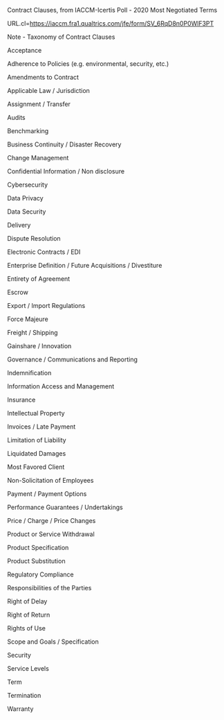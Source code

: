 
Contract Clauses, from IACCM-Icertis Poll - 2020 Most Negotiated Terms

URL.cl=https://iaccm.fra1.qualtrics.com/jfe/form/SV_6RqD8n0P0WlF3PT

Note - Taxonomy of Contract Clauses

Acceptance

Adherence to Policies (e.g. environmental, security, etc.)

Amendments to Contract

Applicable Law / Jurisdiction

Assignment / Transfer

Audits

Benchmarking

Business Continuity / Disaster Recovery

Change Management

Confidential Information / Non disclosure

Cybersecurity

Data Privacy

Data Security

Delivery

Dispute Resolution

Electronic Contracts / EDI

Enterprise Definition / Future Acquisitions / Divestiture

Entirety of Agreement

Escrow

Export / Import Regulations

Force Majeure

Freight / Shipping

Gainshare / Innovation

Governance / Communications and Reporting

Indemnification

Information Access and Management

Insurance

Intellectual Property

Invoices / Late Payment

Limitation of Liability

Liquidated Damages

Most Favored Client

Non-Solicitation of Employees

Payment / Payment Options

Performance Guarantees / Undertakings

Price / Charge / Price Changes

Product or Service Withdrawal

Product Specification

Product Substitution

Regulatory Compliance

Responsibilities of the Parties

Right of Delay

Right of Return

Rights of Use

Scope and Goals / Specification

Security

Service Levels

Term

Termination

Warranty

